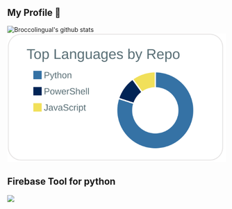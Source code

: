 ## My Profile 👋

![Broccolingual's github stats](https://github-readme-stats.vercel.app/api?username=broccolingual&show_icons=true&theme=radical)
[![](https://raw.githubusercontent.com/broccolingual/Broccolingual/main/profile-summary-card-output/default/1-repos-per-language.svg)](https://github.com/vn7n24fzkq/github-profile-summary-cards)

## Firebase Tool for python
<a href="https://github.com/broccolingual/firebase">
  <img align="center" src="https://github-readme-stats.vercel.app/api/pin/?username=broccolingual&repo=firebase" />
</a>
